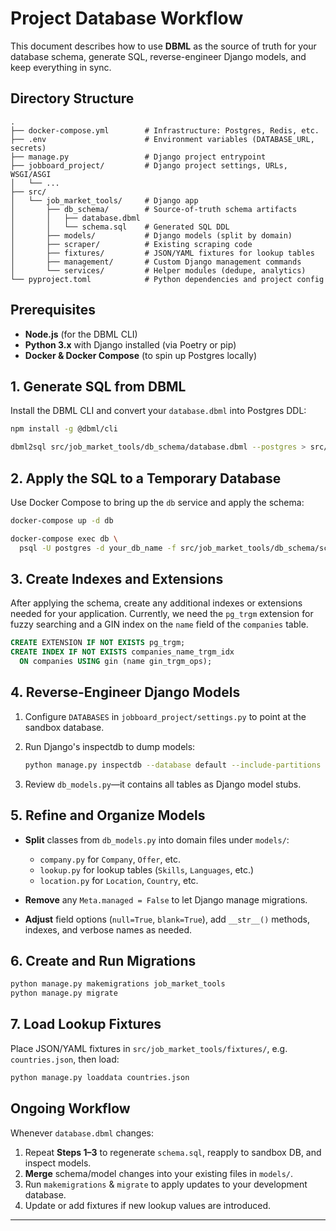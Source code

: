 # Project Database Workflow

This document describes how to use **DBML** as the source of truth for your database schema, generate SQL, reverse-engineer Django models, and keep everything in sync.

## Directory Structure

```
.
├── docker-compose.yml        # Infrastructure: Postgres, Redis, etc.
├── .env                      # Environment variables (DATABASE_URL, secrets)
├── manage.py                 # Django project entrypoint
├── jobboard_project/         # Django project settings, URLs, WSGI/ASGI
│   └── ...
├── src/
│   └── job_market_tools/     # Django app
│       ├── db_schema/        # Source-of-truth schema artifacts
│       │   ├── database.dbml
│       │   └── schema.sql    # Generated SQL DDL
│       ├── models/           # Django models (split by domain)
│       ├── scraper/          # Existing scraping code
│       ├── fixtures/         # JSON/YAML fixtures for lookup tables
│       ├── management/       # Custom Django management commands
│       └── services/         # Helper modules (dedupe, analytics)
└── pyproject.toml            # Python dependencies and project config
```

## Prerequisites

* **Node.js** (for the DBML CLI)
* **Python 3.x** with Django installed (via Poetry or pip)
* **Docker & Docker Compose** (to spin up Postgres locally)

## 1. Generate SQL from DBML

Install the DBML CLI and convert your `database.dbml` into Postgres DDL:

```bash
npm install -g @dbml/cli

dbml2sql src/job_market_tools/db_schema/database.dbml --postgres > src/job_market_tools/db_schema/schema.sql
```

## 2. Apply the SQL to a Temporary Database

Use Docker Compose to bring up the `db` service and apply the schema:

```bash
docker-compose up -d db

docker-compose exec db \
  psql -U postgres -d your_db_name -f src/job_market_tools/db_schema/schema.sql
```
## 3. Create Indexes and Extensions
After applying the schema, create any additional indexes or extensions needed for your application. Currently, we need the `pg_trgm` extension for fuzzy searching and a GIN index on the `name` field of the `companies` table.

```sql
CREATE EXTENSION IF NOT EXISTS pg_trgm;
CREATE INDEX IF NOT EXISTS companies_name_trgm_idx
  ON companies USING gin (name gin_trgm_ops);
```

## 4. Reverse-Engineer Django Models

1. Configure `DATABASES` in `jobboard_project/settings.py` to point at the sandbox database.
2. Run Django's inspectdb to dump models:

   ```bash
   python manage.py inspectdb --database default --include-partitions --include-views > src/job_market_tools/db_schema/database.py
   ```
3. Review `db_models.py`—it contains all tables as Django model stubs.

## 5. Refine and Organize Models

* **Split** classes from `db_models.py` into domain files under `models/`:

  * `company.py` for `Company`, `Offer`, etc.
  * `lookup.py` for lookup tables (`Skills`, `Languages`, etc.)
  * `location.py` for `Location`, `Country`, etc.

* **Remove** any `Meta.managed = False` to let Django manage migrations.

* **Adjust** field options (`null=True`, `blank=True`), add `__str__()` methods, indexes, and verbose names as needed.

## 6. Create and Run Migrations

```bash
python manage.py makemigrations job_market_tools
python manage.py migrate
```

## 7. Load Lookup Fixtures

Place JSON/YAML fixtures in `src/job_market_tools/fixtures/`, e.g. `countries.json`, then load:

```bash
python manage.py loaddata countries.json
```

## Ongoing Workflow

Whenever `database.dbml` changes:

1. Repeat **Steps 1–3** to regenerate `schema.sql`, reapply to sandbox DB, and inspect models.
2. **Merge** schema/model changes into your existing files in `models/`.
3. Run `makemigrations` & `migrate` to apply updates to your development database.
4. Update or add fixtures if new lookup values are introduced.

---